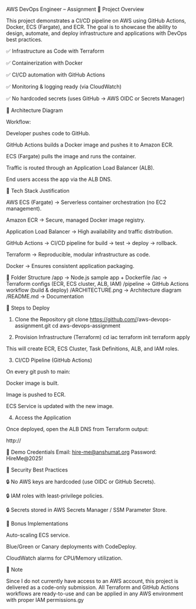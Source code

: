 AWS DevOps Engineer – Assignment
📌 Project Overview

This project demonstrates a CI/CD pipeline on AWS using GitHub Actions, Docker, ECS (Fargate), and ECR.
The goal is to showcase the ability to design, automate, and deploy infrastructure and applications with DevOps best practices.

✅ Infrastructure as Code with Terraform

✅ Containerization with Docker

✅ CI/CD automation with GitHub Actions

✅ Monitoring & logging ready (via CloudWatch)

✅ No hardcoded secrets (uses GitHub → AWS OIDC or Secrets Manager)

📌 Architecture Diagram

Workflow:

Developer pushes code to GitHub.

GitHub Actions builds a Docker image and pushes it to Amazon ECR.

ECS (Fargate) pulls the image and runs the container.

Traffic is routed through an Application Load Balancer (ALB).

End users access the app via the ALB DNS.

📌 Tech Stack Justification

AWS ECS (Fargate) → Serverless container orchestration (no EC2 management).

Amazon ECR → Secure, managed Docker image registry.

Application Load Balancer → High availability and traffic distribution.

GitHub Actions → CI/CD pipeline for build → test → deploy → rollback.

Terraform → Reproducible, modular infrastructure as code.

Docker → Ensures consistent application packaging.

📌 Folder Structure
/app         → Node.js sample app + Dockerfile
/iac         → Terraform configs (ECR, ECS cluster, ALB, IAM)
/pipeline    → GitHub Actions workflow (build & deploy)
/ARCHITECTURE.png → Architecture diagram
/README.md   → Documentation

📌 Steps to Deploy
1. Clone the Repository
git clone https://github.com/<zayn63>/aws-devops-assignment.git
cd aws-devops-assignment

2. Provision Infrastructure (Terraform)
cd iac
terraform init
terraform apply


This will create ECR, ECS Cluster, Task Definitions, ALB, and IAM roles.

3. CI/CD Pipeline (GitHub Actions)

On every git push to main:

Docker image is built.

Image is pushed to ECR.

ECS Service is updated with the new image.

4. Access the Application

Once deployed, open the ALB DNS from Terraform output:

http://<alb-dns-name>

📌 Demo Credentials
Email: hire-me@anshumat.org
Password: HireMe@2025!

📌 Security Best Practices

🔒 No AWS keys are hardcoded (use OIDC or GitHub Secrets).

🔒 IAM roles with least-privilege policies.

🔒 Secrets stored in AWS Secrets Manager / SSM Parameter Store.

📌 Bonus Implementations

Auto-scaling ECS service.

Blue/Green or Canary deployments with CodeDeploy.

CloudWatch alarms for CPU/Memory utilization.

📌 Note

Since I do not currently have access to an AWS account, this project is delivered as a code-only submission.
All Terraform and GitHub Actions workflows are ready-to-use and can be applied in any AWS environment with proper IAM permissions.gy